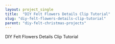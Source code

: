 ```yaml
---
layout: project_single
title:  "DIY Felt Flowers Details Clip Tutorial"
slug: "diy-felt-flowers-details-clip-tutorial"
parent: "diy-felt-christmas-projects"
---
```

DIY Felt Flowers Details Clip Tutorial